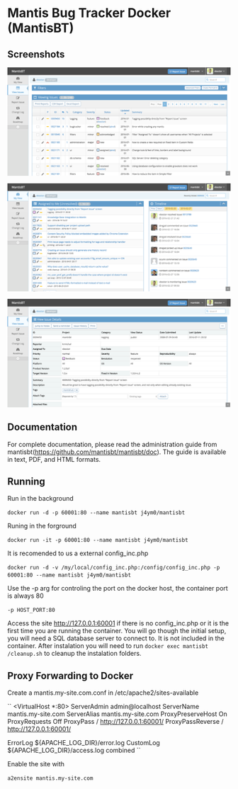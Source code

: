 Mantis Bug Tracker Docker (MantisBT)
=============================

Screenshots
-----------

![Build Status](https://github.com/mantisbt/mantisbt/raw/master/doc/modern_view_issues.png)

![Build Status](https://github.com/mantisbt/mantisbt/raw/master/doc/modern_my_view.png)

![Build Status](https://github.com/mantisbt/mantisbt/raw/master/doc/modern_view_issue.png)

Documentation
-------------

For complete documentation, please read the administration guide from mantisbt(https://github.com/mantisbt/mantisbt/doc).  The guide is available in text, PDF, and HTML formats.



Running
-------

Run in the background 

`docker run -d -p 60001:80 --name mantisbt j4ym0/mantisbt`

Runing in the forground

`docker run -it -p 60001:80 --name mantisbt j4ym0/mantisbt`

It is recomended to us a external config_inc.php

`docker run -d -v /my/local/config_inc.php:/config/config_inc.php -p 60001:80 --name mantisbt j4ym0/mantisbt`

Use the -p arg for controling the port on the docker host, the container port is always 80 

`-p HOST_PORT:80`

Access the site http://127.0.0.1:60001 if there is no config_inc.php or it is the first time you are running the container. You will go though the initial setup, you will need a SQL database server to connect to. It is not included in the container.
After instalation you will need to run `docker exec mantisbt /cleanup.sh` to cleanup the instalation folders.


Proxy Forwarding to Docker
--------------------------

Create a mantis.my-site.com.conf in /etc/apache2/sites-available

``
<VirtualHost *:80>
  ServerAdmin admin@localhost
  ServerName mantis.my-site.com
  ServerAlias mantis.my-site.com
  ProxyPreserveHost On
  ProxyRequests Off 
  ProxyPass / http://127.0.0.1:60001/
  ProxyPassReverse / http://127.0.0.1:60001/
  
  ErrorLog ${APACHE_LOG_DIR}/error.log
  CustomLog ${APACHE_LOG_DIR}/access.log combined
</VirtualHost>
``

Enable the site with 

`a2ensite mantis.my-site.com`

